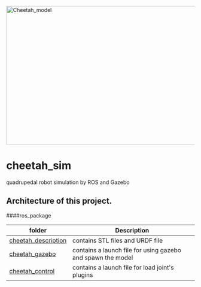 <p align="left">
	<img src="https://github.com/buenos-dan/cheetah_sim/blob/master/assets/cheetah.jpg" alt="Cheetah_model"  width="600" height="370"/>
</p>

# cheetah_sim
quadrupedal robot simulation by ROS and Gazebo  

## Architecture of this project.    
####ros_package 

|**folder**                        |**Description**                     |   
|----------------------------------|------------------------------------|   
|[cheetah_description](https://github.com/buenos-dan/cheetah_sim/tree/master/ros_package/cheetah_description)              |contains STL files and URDF file    |   
|[cheetah_gazebo](https://github.com/buenos-dan/cheetah_sim/tree/master/ros_package/cheetah_gazebo)                    |contains a launch file for using gazebo and spawn the model|    
|[cheetah_control](https://github.com/buenos-dan/cheetah_sim/tree/master/ros_package/cheetah_control)                   |contains a launch file for load joint's plugins   |    
